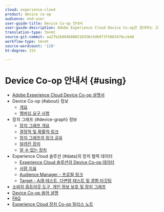 ```yaml
---
cloud: experience-cloud
product: device co-op
audience: end-user
user-guide-title: Device Co-op 안내서
user-guide-description: Adobe Experience Cloud Device Co-op은 참여하는 고객이 장치 링크 정보를 공유하는 디지털 협력체입니다. 이러한 정보는 고객에게 가치 있고 일관된 교차 장치 경험을 제공하는 데 도움이 됩니다.
translation-type: tm+mt
source-git-commit: aa27b2b894b806510350c5d69f3f50b5476ccb48
workflow-type: tm+mt
source-wordcount: '119'
ht-degree: 31%

---
```



# Device Co-op 안내서 {#using}

+ [Adobe Experience Cloud Device Co-op 설명서](home.md)
+ Device Co-op {#about} 정보
   + [개요](about/overview.md)
   + [멤버십 요구 사항](about/requirements.md)
+ 장치 그래프 {#device-graph} 정보
   + [장치 그래프 개요](processes/device-graph-overview.md)
   + [결정적 및 확률적 링크](processes/links.md)
   + [장치 그래프의 링크 공유](processes/link-sharing.md)
   + [알려진 장치](processes/known-device.md)
   + [알 수 없는 장치](processes/unknown-device.md)
+ Experience Cloud 솔루션 {#data}의 장치 협력 데이터
   + [Experience Cloud 솔루션의 Device Co-op 데이터](other-solutions/other-solutions.md)
   + [사람 지표](other-solutions/people.md)
   + [Audience Manager - 프로필 링크](other-solutions/proflie-link.md)
   + [Target - A/B 테스트, 다변량 테스트 및 경험 타깃팅](other-solutions/target.md)
+ [소비자 옵트아웃 도구, 개인 정보 보호 및 장치 그래프](privacy.md)
+ [Device Co-op 용어 설명](glossary.md)
+ [FAQ](faq.md)
+ [Experience Cloud 장치 Co-op 릴리스 노트](release-notes.md)
